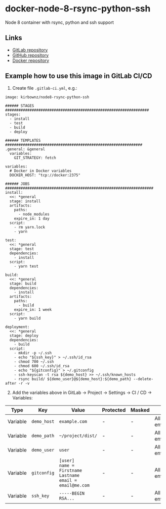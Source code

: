 # docker-node-8-rsync-python-ssh
Node 8 container with rsync, python and ssh support

## Links

- [GitLab repository](https://gitlab.com/kirbo/node8-rsync-python-ssh)
- [GitHub repository](https://github.com/kirbo/node8-rsync-python-ssh)
- [Docker repository](https://hub.docker.com/repository/docker/kirbownz/node8-rsync-python-ssh)

## Example how to use this image in GitLab CI/CD

1. Create file `.gitlab-ci.yml`, e.g.:
```
image: kirbownz/node8-rsync-python-ssh

###### STAGES #################################################################
stages:
  - install
  - test
  - build
  - deploy

###### TEMPLATES ##############################################################
.general: &general
  variables:
    GIT_STRATEGY: fetch

variables:
  # Docker in Docker variables
  DOCKER_HOST: "tcp://docker:2375"

###### JOBS ###################################################################
install:
  <<: *general
  stage: install
  artifacts:
    paths:
      - node_modules
    expire_in: 1 day
  script:
    - rm yarn.lock
    - yarn

test:
  <<: *general
  stage: test
  dependencies:
    - install
  script:
    - yarn test

build:
  <<: *general
  stage: build
  dependencies:
    - install
  artifacts:
    paths:
      - build
    expire_in: 1 week
  script:
    - yarn build

deployment:
  <<: *general
  stage: deploy
  dependencies:
    - build
  script:
    - mkdir -p ~/.ssh
    - echo "${ssh_key}" > ~/.ssh/id_rsa
    - chmod 700 ~/.ssh
    - chmod 600 ~/.ssh/id_rsa
    - echo "${gitconfig}" > ~/.gitconfig
    - ssh-keyscan -t rsa ${demo_host} >> ~/.ssh/known_hosts
    - rsync build/ ${demo_user}@${demo_host}:${demo_path} --delete-after -r -v
```
2. Add the variables above in GitLab -> Project -> Settings -> CI / CD -> Variables:

| Type | Key | Value | Protected | Masked | Scope |
|------|-----|-------|-----------|--------|-------|
| Variable | `demo_host` | `example.com` | - | - | All environments |
| Variable | `demo_path` | `~/project/dist/` | - | - | All environments |
| Variable | `demo_user` | `user` | - | - | All environments |
| Variable | `gitconfig` | `[user]`<br>`name = Firstname Lastname`<br>`email = email@me.com` | - | - | All environments |
| Variable | `ssh_key` | `-----BEGIN RSA...` | - | - | All environments |
